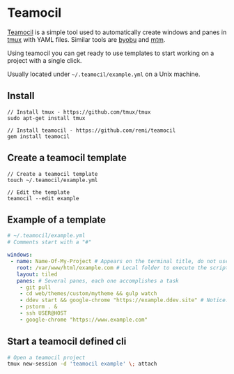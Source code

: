 # Teamocil

[Teamocil](https://github.com/remi/teamocil) is a simple tool used to automatically
create windows and panes in [tmux](https://github.com/tmux/tmux) with YAML files.
Similar tools are [byobu](https://www.byobu.org) and [mtm](https://github.com/deadpixi/mtm).

Using teamocil you can get ready to use templates to start working on a project with a single click.

Usually located under `~/.teamocil/example.yml` on a Unix machine.

## Install

```
// Install tmux - https://github.com/tmux/tmux
sudo apt-get install tmux

// Install teamocil - https://github.com/remi/teamocil
gem install teamocil
```

## Create a teamocil template

```
// Create a teamocil template
touch ~/.teamocil/example.yml

// Edit the template
teamocil --edit example
```

## Example of a template

```yml
# ~/.teamocil/example.yml
# Comments start with a "#"

windows:
 - name: Name-Of-My-Project # Appears on the terminal title, do not use spaces or special characters
   root: /var/www/html/example.com # Local folder to execute the scripts
   layout: tiled
   panes: # Several panes, each one accomplishes a task
    - git pull
    - cd web/themes/custom/mytheme && gulp watch
    - ddev start && google-chrome "https://example.ddev.site" # Notice: I usually use ddev for development
    - pstorm . &
    - ssh USER@HOST
    - google-chrome "https://www.example.com"
```

## Start a teamocil defined cli

```bash
# Open a teamocil project
tmux new-session -d 'teamocil example' \; attach
```
